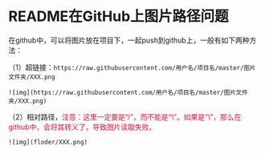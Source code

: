 # README在GitHub上图片路径问题

在github中，可以将图片放在项目下，一起push到github上，一般有如下两种方法：

（1）超链接：`https://raw.githubusercontent.com/用户名/项目名/master/图片文件夹/XXX.png`

```
![img](https://raw.githubusercontent.com/用户名/项目名/master/图片文件夹/XXX.png)
```

（2）相对路径，<font color='crimson'>注意：这里一定要是“/”，而不能是“\”。如果是“\”，那么在github中，会将其转义了，导致图片读取失败。</font>

```
![img](floder/XXX.png)
```
